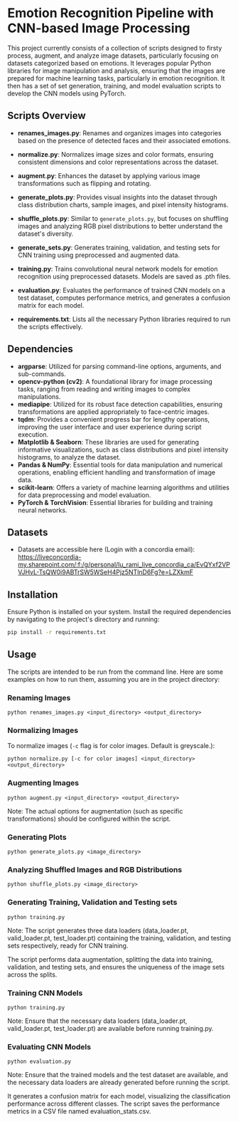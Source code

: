 # Emotion Recognition Pipeline with CNN-based Image Processing

This project currently consists of a collection of scripts designed to firsty process, augment, and analyze image datasets, particularly focusing on datasets categorized based on emotions. It leverages popular Python libraries for image manipulation and analysis, ensuring that the images are prepared for machine learning tasks, particularly in emotion recognition.
It then has a set of set generation, training, and model evaluation scripts to develop the CNN models using PyTorch.


## Scripts Overview

- **renames_images.py**: Renames and organizes images into categories based on the presence of detected faces and their associated emotions.

- **normalize.py**: Normalizes image sizes and color formats, ensuring consistent dimensions and color representations across the dataset.

- **augment.py**: Enhances the dataset by applying various image transformations such as flipping and rotating.

- **generate_plots.py**: Provides visual insights into the dataset through class distribution charts, sample images, and pixel intensity histograms.

- **shuffle_plots.py**: Similar to `generate_plots.py`, but focuses on shuffling images and analyzing RGB pixel distributions to better understand the dataset's diversity.

- **generate_sets.py**: Generates training, validation, and testing sets for CNN training using preprocessed and augmented data.
  
- **training.py**: Trains convolutional neural network models for emotion recognition using preprocessed datasets. Models are saved as .pth files.

- **evaluation.py**: Evaluates the performance of trained CNN models on a test dataset, computes performance metrics, and generates a confusion matrix for each model.

- **requirements.txt**: Lists all the necessary Python libraries required to run the scripts effectively.

## Dependencies

- **argparse**: Utilized for parsing command-line options, arguments, and sub-commands.
- **opencv-python (cv2)**: A foundational library for image processing tasks, ranging from reading and writing images to complex manipulations.
- **mediapipe**: Utilized for its robust face detection capabilities, ensuring transformations are applied appropriately to face-centric images.
- **tqdm**: Provides a convenient progress bar for lengthy operations, improving the user interface and user experience during script execution.
- **Matplotlib & Seaborn**: These libraries are used for generating informative visualizations, such as class distributions and pixel intensity histograms, to analyze the dataset.
- **Pandas & NumPy**: Essential tools for data manipulation and numerical operations, enabling efficient handling and transformation of image data.
- **scikit-learn**: Offers a variety of machine learning algorithms and utilities for data preprocessing and model evaluation.
- **PyTorch & TorchVision**: Essential libraries for building and training neural networks.

## Datasets
- Datasets are accessible here (Login with a concordia email): https://liveconcordia-my.sharepoint.com/:f:/g/personal/lu_rami_live_concordia_ca/EvQYxf2VPVJHvL-TsQW0i9ABTrSW5WSeH4Pjz5NTlnD6Fg?e=LZXkmF

## Installation

Ensure Python is installed on your system. Install the required dependencies by navigating to the project's directory and running:

```sh
pip install -r requirements.txt

```
## Usage

The scripts are intended to be run from the command line. Here are some examples on how to run them, assuming you are in the project directory:

### Renaming Images

```
python renames_images.py <input_directory> <output_directory>
```

### Normalizing Images

To normalize images (`-c` flag is for color images. Default is greyscale.):

```
python normalize.py [-c for color images] <input_directory> <output_directory> 
```

### Augmenting Images

```
python augment.py <input_directory> <output_directory>
```
Note: The actual options for augmentation (such as specific transformations) should be configured within the script.

### Generating Plots

```
python generate_plots.py <image_directory>
```

### Analyzing Shuffled Images and RGB Distributions

```
python shuffle_plots.py <image_directory>
```

### Generating Training, Validation and Testing sets

```
python training.py
```
Note: The script generates three data loaders (data_loader.pt, valid_loader.pt, test_loader.pt) containing the training, validation, and testing sets respectively, ready for CNN training.

The script performs data augmentation, splitting the data into training, validation, and testing sets, and ensures the uniqueness of the image sets across the splits.


### Training CNN Models

```
python training.py
```

Note: Ensure that the necessary data loaders (data_loader.pt, valid_loader.pt, test_loader.pt) are available before running training.py.

### Evaluating CNN Models

```
python evaluation.py
```

Note: Ensure that the trained models and the test dataset are available, and the necessary data loaders are already generated before running the script.

It generates a confusion matrix for each model, visualizing the classification performance across different classes.
The script saves the performance metrics in a CSV file named evaluation_stats.csv.






